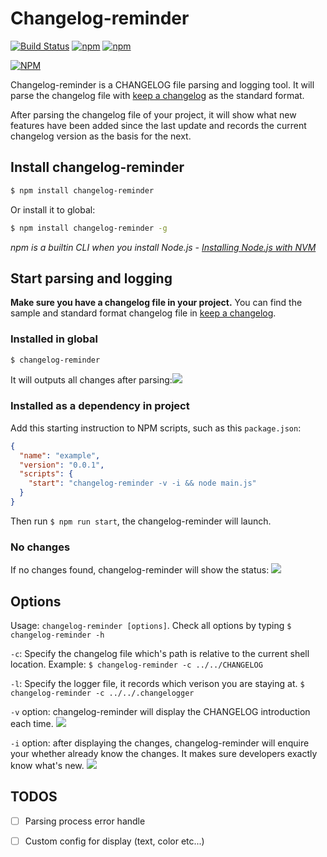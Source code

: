 Changelog-reminder
=================

[![Build Status](https://travis-ci.org/dcalsky/changelog-reminder.svg?branch=master)](https://travis-ci.org/dcalsky/changelog-reminder) [![npm](https://img.shields.io/npm/dw/changelog-reminder.svg)](https://www.npmjs.com/package/changelog-reminder) [![npm](https://img.shields.io/npm/v/changelog-reminder.svg)](https://www.npmjs.com/package/changelog-reminder)

[![NPM](https://nodei.co/npm/changelog-reminder.png)](https://nodei.co/npm/changelog-reminder/)


Changelog-reminder is a CHANGELOG file parsing and logging tool. It will parse the changelog file with [keep a changelog](http://keepachangelog.com/en/1.0.0/) as the standard format.

After parsing the changelog file of your project, it will show what new features have been added since the last update and records the current changelog version as the basis for the next.


## Install changelog-reminder
```bash
$ npm install changelog-reminder
```

Or install it to global:

```bash
$ npm install changelog-reminder -g
```

*npm is a builtin CLI when you install Node.js - [Installing Node.js with NVM](https://keymetrics.io/2015/02/03/installing-node-js-and-io-js-with-nvm/)*

## Start parsing and logging
**Make sure you have a changelog file in your project.** You can find the sample and standard format changelog file in [keep a changelog](http://keepachangelog.com/en/1.0.0/).

### Installed in global
```bash
$ changelog-reminder
```
It will outputs all changes after parsing:![](http://static.noddl.me/15170466898818.jpg)


### Installed as a dependency in project 
Add this starting instruction to NPM scripts, such as this `package.json`:

```json
{
  "name": "example",
  "version": "0.0.1",
  "scripts": {
    "start": "changelog-reminder -v -i && node main.js"
  }
}
```

Then run `$ npm run start`, the changelog-reminder will  launch.


### No changes
If no changes found, changelog-reminder will show the status:
![](http://static.noddl.me/15170472432728.jpg)



## Options
Usage: `changelog-reminder [options]`. Check all options by typing `$ changelog-reminder -h`

`-c`: Specify the changelog file which's path is relative to the current shell location. Example: `$ changelog-reminder -c ../../CHANGELOG`

`-l`: Specify the logger file, it records which verison  you are staying at. `$ changelog-reminder -c ../../.changelogger`


`-v` option: changelog-reminder will display the CHANGELOG introduction each time.
![](http://static.noddl.me/15170468469502.jpg)


`-i` option: after displaying the changes, changelog-reminder will enquire your whether already know the changes. It makes sure developers exactly know what's new.
![](http://static.noddl.me/15170468269091.jpg)

## TODOS
- [ ] Parsing process error handle
- [ ] Custom config for display (text, color etc...)



